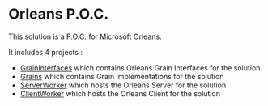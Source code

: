 # Orleans P.O.C.

This solution is a P.O.C. for Microsoft Orleans.

It includes 4 projects :
+ [GrainInterfaces](./OrleansPOC.GrainInterfaces)
  which contains Orleans Grain Interfaces
  for the solution
+ [Grains](./OrleansPOC.Grains)
  which contains Grain implementations
  for the solution
+ [ServerWorker](./OrleansPOC.ServerWorker)
  which hosts the Orleans Server
  for the solution
+ [ClientWorker](./OrleansPOC.ClientWorker)
  which hosts the Orleans Client
  for the solution